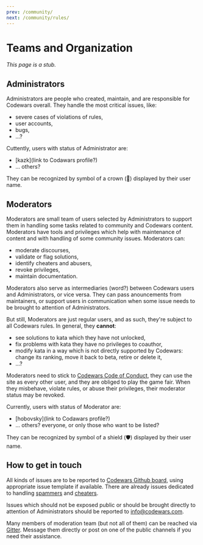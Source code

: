 ```yaml
---
prev: /community/
next: /community/rules/
---
```


# Teams and Organization

_This page is a stub._

## Administrators

Administrators are people who created, maintain, and are responsible for Codewars overall. They handle the most critical issues, like:
- severe cases of violations of rules,
- user accounts,
- bugs,
- ...?

Cuttently, users with status of Administrator are:

- [kazk](link to Codawars profile?)
- ... others?

They can be recognized by symbol of a crown (👑) displayed by their user name.

## Moderators

Moderators are small team of users selected by Administrators to support them in handling some tasks related to community and Codewars content. Moderators have tools and privileges which help with maintenance of content and with handling of some community issues. Moderators can:
- moderate discourses,
- validate or flag solutions,
- identify cheaters and abusers,
- revoke privileges,
- maintain documentation.

Moderators also serve as intermediaries (word?) between Codewars users and Administrators, or vice versa. They can pass anouncements from maintainers, or support users in communication when some issue needs to be brought to attention of Administrators.

But still, Moderators are just regular users, and as such, they're subject to all Codewars rules. In general, they **cannot**:
- see solutions to kata which they have not unlocked,
- fix problems with kata they have no privileges to coauthor,
- modify kata in a way which is not directly supported by Codewars: change its ranking, move it back to beta, retire or delete it,
- ...?

 Moderators need to stick to [Codewars Code of Conduct](/community/rules/), they can use the site as every other user, and they are obliged to play the game fair. When they misbehave, violate rules, or abuse their privileges, their moderator status may be revoked.

Currently, users with status of Moderator are:

- [hobovsky](link to Codawars profile?)
- ... others? everyone, or only those who want to be listed?

They can be recognized by symbol of a shield (🛡️) displayed by their user name.

## How to get in touch

All kinds of issues are to be reported to [Codewars Github board](https://github.com/codewars/codewars.com/issues), using appropriate issue template if available. There are already issues dedicated to handling [spammers](https://github.com/codewars/codewars.com/issues/1493) and [cheaters](https://github.com/codewars/codewars.com/issues/1378).

Issues which should not be exposed public or should be brought directly to attention of Administrators should be reported to <info@codewars.com>.

Many members of moderation team (but not all of them) can be reached via [Gitter](https://gitter.im/Codewars/codewars.com). Message them directly or post on one of the public channels if you need their assistance.